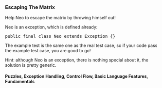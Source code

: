 ### Escaping The Matrix

<p> Help Neo to escape the matrix by throwing himself out!

<p> Neo is an exception, which is defined already:
<pre>
public final class Neo extends Exception {}
</pre>
<p> The example test is the same one as the real test case, so if your code pass the example test case, you are good to go!

<p> Hint: although Neo is an exception, there is nothing special about it, the solution is pretty generic.

#### Puzzles, Exception Handling, Control Flow, Basic Language Features, Fundamentals
